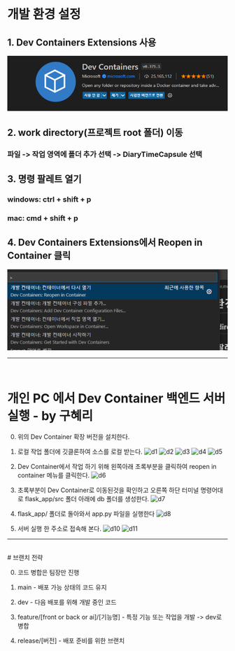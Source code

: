 # 개발 환경 설정
## 1. Dev Containers Extensions 사용
![Dev Containers Extension](Readme_Image/extension.png)

## 2. work directory(프로젝트 root 폴더) 이동
### 파일 -> 작업 영역에 폴더 추가 선택 -> DiaryTimeCapsule 선택
## 3. 명령 팔레트 열기
### windows: ctrl + shift + p
### mac: cmd + shift + p  
## 4. Dev Containers Extensions에서 Reopen in Container 클릭
![Dev Containers Options](Readme_Image/option.png)

---
<br>

# 개인 PC 에서 Dev Container 백엔드 서버 실행 - by 구혜리

0. 위의 Dev Container 확장 버전을 설치한다.
1. 로컬 작업 폴더에 깃클론하여 소스를 로컬 받는다.
![d1](https://github.com/user-attachments/assets/2b3fa7b2-b719-4ae3-b229-ce82025b5122)
![d2](https://github.com/user-attachments/assets/410718a5-12a2-4c88-92b3-4f3793d39ee6)
![d3](https://github.com/user-attachments/assets/21b2edb3-51e4-4af8-997d-51d3ac8d378e)
![d4](https://github.com/user-attachments/assets/00045558-cd62-4769-85b4-3881f936028e)
![d5](https://github.com/user-attachments/assets/b9ea7575-015a-4fa7-af6e-3a497b879927)

2. Dev Container에서 작업 하기 위해 왼쪽아래 초록부분을 클릭하여 reopen in container 메뉴를 클릭한다.
![d6](https://github.com/user-attachments/assets/f52df856-848e-48dc-91c5-65702cbecb04)

3. 초록부분이 Dev Container로 이동된것을 확인하고 오른쪽 하단 터미널 명령어대로 flask_app/src 폴더 아래에 db 폴더를 생성한다.
![d7](https://github.com/user-attachments/assets/9ebb10a1-276e-4f33-ae9a-f3cde85cfc16)
4. flask_app/ 폴더로 돌아와서 app.py 파일을 실행한다
![d8](https://github.com/user-attachments/assets/495e1340-c13a-43f8-93ef-5056935b28a3)
5. 서버 실행 한 주소로 접속해 본다.
![d10](https://github.com/user-attachments/assets/eae29e9e-910b-4b6d-aa8e-9a1ab2900ea0)
![d11](https://github.com/user-attachments/assets/8544c51f-54ef-4104-a261-08d917b6442f)

---
<br>
# 브랜치 전략

0. 코드 병합은 팀장만 진행

1. main - 배포 가능 상태의 코드 유지

2. dev - 다음 배포를 위해 개발 중인 코드

3. feature/[front or back or ai]/[기능명] - 특정 기능 또는 작업을 개발 -> dev로 병합

4. release/[버전] - 배포 준비를 위한 브랜치
